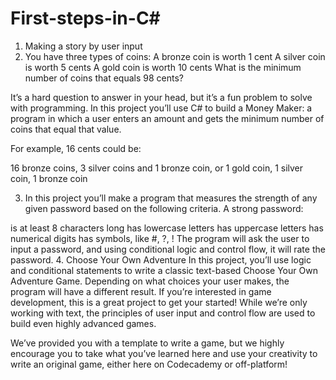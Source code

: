 # First-steps-in-C#
1. Making a story by user input
2. You have three types of coins:
  A bronze coin is worth 1 cent
  A silver coin is worth 5 cents
  A gold coin is worth 10 cents
  What is the minimum number of coins that equals 98 cents?
  
  It’s a hard question to answer in your head, but it’s a fun problem to solve with programming. In this project you’ll use C# to build a Money Maker: a program in which
  a user enters an amount and gets the minimum number of coins that equal that value.
  
  For example, 16 cents could be:
  
  16 bronze coins,
  3 silver coins and 1 bronze coin, or
  1 gold coin, 1 silver coin, 1 bronze coin
  
3. In this project you’ll make a program that measures the strength of any given password based on the following criteria. A strong password:

is at least 8 characters long
has lowercase letters
has uppercase letters
has numerical digits
has symbols, like #, ?, !
The program will ask the user to input a password, and using conditional logic and control flow, it will rate the password.
4. Choose Your Own Adventure
In this project, you’ll use logic and conditional statements to write a classic text-based Choose Your Own Adventure Game. Depending on what choices your user makes, the program will have a different result. If you’re interested in game development, this is a great project to get your started! While we’re only working with text, the principles of user input and control flow are used to build even highly advanced games.

We’ve provided you with a template to write a game, but we highly encourage you to take what you’ve learned here and use your creativity to write an original game, either here on Codecademy or off-platform!
